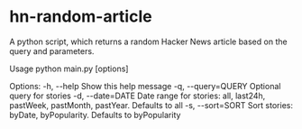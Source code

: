 # hn-random-article
A python script, which returns a random Hacker News article based on the query and parameters.

Usage python main.py [options]
    
Options:
    -h, --help  Show this help message
    -q, --query=QUERY  Optional query for stories 
    -d, --date=DATE  Date range for stories: all, last24h, pastWeek, pastMonth, pastYear. Defaults to all
    -s, --sort=SORT  Sort stories: byDate, byPopularity. Defaults to byPopularity
